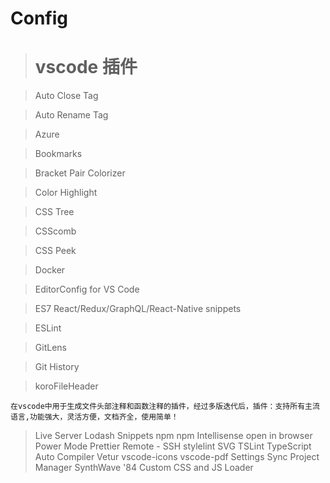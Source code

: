 # Config

> # vscode 插件

> Auto Close Tag

> Auto Rename Tag

> Azure

> Bookmarks

> Bracket Pair Colorizer

> Color Highlight

> CSS Tree

> CSScomb

> CSS Peek

> Docker

> EditorConfig for VS Code

> ES7 React/Redux/GraphQL/React-Native snippets

> ESLint

> GitLens

> Git History

> koroFileHeader

```
在vscode中用于生成文件头部注释和函数注释的插件，经过多版迭代后，插件：支持所有主流语言,功能强大，灵活方便，文档齐全，使用简单！
```

> Live Server
> Lodash Snippets
> npm
> npm Intellisense
> open in browser
> Power Mode
> Prettier
> Remote - SSH
> stylelint
> SVG
> TSLint
> TypeScript Auto Compiler
> Vetur
> vscode-icons
> vscode-pdf
> Settings Sync
> Project Manager
> SynthWave '84
> Custom CSS and JS Loader
